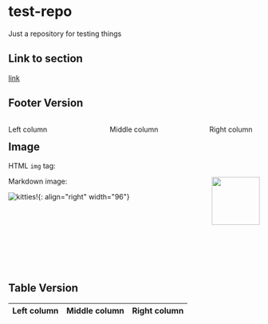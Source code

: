 # test-repo
Just a repository for testing things

## Link to section

[link](other-directory/README.md#section)

## Footer Version

<footer>
<p style="float:left; width: 20%;">
Left column
</p>
<p style="float:left; width: 60%; text-align:center;">
Middle column</p>
<p style="float:left; width: 20%;">
Right column
</p>
</footer>

## Image

HTML `img` tag:

<img align="right" src="http://placekitten.com/g/200/300" width=96>

Markdown image:

![kitties!](http://placekitten.com/g/200/300){: align="right" width="96"}

<br/>
<br/>
<br/>
<br/>
<br/>
<br/>
<br/>

## Table Version

| Left column | Middle column | Right column |
|:-----------:|:-------------:|:------------:|
